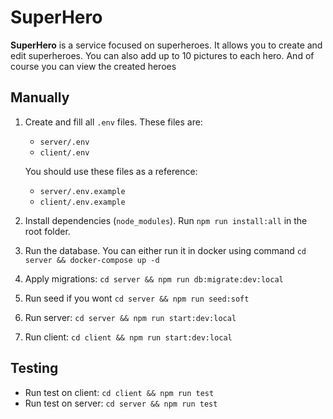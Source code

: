 # SuperHero

**SuperHero** is a service focused on superheroes. 
It allows you to create and edit superheroes. 
You can also add up to 10 pictures to each hero.
And of course you can view the created heroes

## Manually
1. Create and fill all `.env` files. These files are:

   - `server/.env`
   - `client/.env`

   You should use these files as a reference:
   - `server/.env.example`
   - `client/.env.example`

2. Install dependencies (`node_modules`). Run `npm run install:all` in the root folder.


3. Run the database. You can either run it in docker using command `cd server && docker-compose up -d`


4. Apply migrations: `cd server && npm run db:migrate:dev:local`


5. Run seed if you wont `cd server && npm run seed:soft`


6. Run server: `cd server && npm run start:dev:local`


7. Run client: `cd client && npm run start:dev:local`

## Testing

- Run test on client: `cd client && npm run test`
- Run test on server: `cd server && npm run test`
